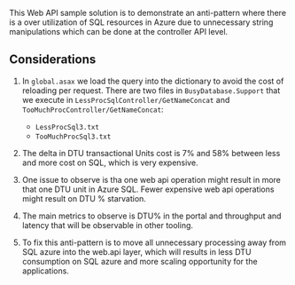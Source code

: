 ﻿This Web API sample solution is to demonstrate an anti-pattern where there is a over utilization of SQL resources in Azure due to unnecessary string manipulations which can be done at the controller API level.

## Considerations

1. In `global.asax` we load the query into the dictionary to avoid the cost of reloading per request. There are two files in `BusyDatabase.Support` that we execute in `LessProcSqlController/GetNameConcat` and `TooMuchProcController/GetNameConcat`:
	* `LessProcSql3.txt`
	* `TooMuchProcSql3.txt`

2. The delta in DTU transactional Units cost is 7% and 58% between less and more cost on SQL, which is very expensive.

3. One issue to observe is tha one web api operation might result in more that one DTU unit in Azure SQL. Fewer expensive web api operations might result on DTU % starvation.

4. The main metrics to observe is DTU% in the portal and throughput and latency that will be observable in other tooling.

5. To fix this anti-pattern is to move all unnecessary processing away from SQL azure into the web.api layer, which will results in less DTU consumption on SQL azure and more scaling opportunity for the applications.
